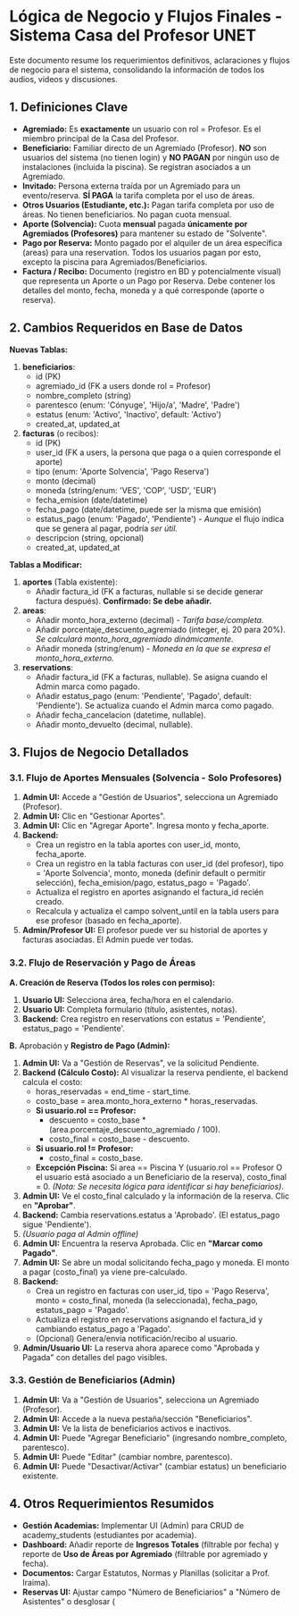 # **Lógica de Negocio y Flujos Finales \- Sistema Casa del Profesor UNET**

Este documento resume los requerimientos definitivos, aclaraciones y flujos de negocio para el sistema, consolidando la información de todos los audios, videos y discusiones.

## **1\. Definiciones Clave**

* **Agremiado:** Es **exactamente** un usuario con rol \= Profesor. Es el miembro principal de la Casa del Profesor.  
* **Beneficiario:** Familiar directo de un Agremiado (Profesor). **NO** son usuarios del sistema (no tienen login) y **NO PAGAN** por ningún uso de instalaciones (incluida la piscina). Se registran asociados a un Agremiado.  
* **Invitado:** Persona externa traída por un Agremiado para un evento/reserva. **SÍ PAGA** la tarifa completa por el uso de áreas.  
* **Otros Usuarios (Estudiante, etc.):** Pagan tarifa completa por uso de áreas. No tienen beneficiarios. No pagan cuota mensual.  
* **Aporte (Solvencia):** Cuota **mensual** pagada **únicamente por Agremiados (Profesores)** para mantener su estado de "Solvente".  
* **Pago por Reserva:** Monto pagado por el alquiler de un área específica (areas) para una reservation. Todos los usuarios pagan por esto, excepto la piscina para Agremiados/Beneficiarios.  
* **Factura / Recibo:** Documento (registro en BD y potencialmente visual) que representa un Aporte o un Pago por Reserva. Debe contener los detalles del monto, fecha, moneda y a qué corresponde (aporte o reserva).

## **2\. Cambios Requeridos en Base de Datos**

**Nuevas Tablas:**

1. **beneficiarios**:  
   * id (PK)  
   * agremiado\_id (FK a users donde rol \= Profesor)  
   * nombre\_completo (string)  
   * parentesco (enum: 'Cónyuge', 'Hijo/a', 'Madre', 'Padre')  
   * estatus (enum: 'Activo', 'Inactivo', default: 'Activo')  
   * created\_at, updated\_at  
2. **facturas** (o recibos):  
   * id (PK)  
   * user\_id (FK a users, la persona que paga o a quien corresponde el aporte)  
   * tipo (enum: 'Aporte Solvencia', 'Pago Reserva')  
   * monto (decimal)  
   * moneda (string/enum: 'VES', 'COP', 'USD', 'EUR')  
   * fecha\_emision (date/datetime)  
   * fecha\_pago (date/datetime, puede ser la misma que emisión)  
   * estatus\_pago (enum: 'Pagado', 'Pendiente') \- *Aunque* el flujo indica que se genera al pagar, podría *ser útil.*  
   * descripcion (string, opcional)  
   * created\_at, updated\_at

**Tablas a Modificar:**

1. **aportes** (Tabla existente):  
   * Añadir factura\_id (FK a facturas, nullable si se decide generar factura después). **Confirmado: Se debe añadir.**  
2. **areas**:  
   * Añadir monto\_hora\_externo (decimal) \- *Tarifa base/completa.*  
   * Añadir porcentaje\_descuento\_agremiado (integer, ej. 20 para 20%). *Se calculará monto\_hora\_agremiado dinámicamente.*  
   * Añadir moneda (string/enum) \- *Moneda en la que se expresa el monto\_hora\_externo.*  
3. **reservations**:  
   * Añadir factura\_id (FK a facturas, nullable). Se asigna cuando el Admin marca como pagado.  
   * Añadir estatus\_pago (enum: 'Pendiente', 'Pagado', default: 'Pendiente'). Se actualiza cuando el Admin marca como pagado.  
   * Añadir fecha\_cancelacion (datetime, nullable).  
   * Añadir monto\_devuelto (decimal, nullable).

## **3\. Flujos de Negocio Detallados**

### **3.1. Flujo de Aportes Mensuales (Solvencia \- Solo Profesores)**

1. **Admin UI:** Accede a "Gestión de Usuarios", selecciona un Agremiado (Profesor).  
2. **Admin UI:** Clic en "Gestionar Aportes".  
3. **Admin UI:** Clic en "Agregar Aporte". Ingresa monto y fecha\_aporte.  
4. **Backend:**  
   * Crea un registro en la tabla aportes con user\_id, monto, fecha\_aporte.  
   * Crea un registro en la tabla facturas con user\_id (del profesor), tipo \= 'Aporte Solvencia', monto, moneda (definir default o permitir selección), fecha\_emision/pago, estatus\_pago \= 'Pagado'.  
   * Actualiza el registro en aportes asignando el factura\_id recién creado.  
   * Recalcula y actualiza el campo solvent\_until en la tabla users para ese profesor (basado en fecha\_aporte).  
5. **Admin/Profesor UI:** El profesor puede ver su historial de aportes y facturas asociadas. El Admin puede ver todas.

### **3.2. Flujo de Reservación y Pago de Áreas**

**A. Creación de Reserva (Todos los roles con permiso):**

1. **Usuario UI:** Selecciona área, fecha/hora en el calendario.  
2. **Usuario UI:** Completa formulario (título, asistentes, notas).  
3. **Backend:** Crea registro en reservations con estatus \= 'Pendiente', estatus\_pago \= 'Pendiente'.

**B.** Aprobación y **Registro de Pago (Admin):**

1. **Admin UI:** Va a "Gestión de Reservas", ve la solicitud Pendiente.  
2. **Backend (Cálculo Costo):** Al visualizar la reserva pendiente, el backend calcula el costo:  
   * horas\_reservadas \= end\_time \- start\_time.  
   * costo\_base \= area.monto\_hora\_externo \* horas\_reservadas.  
   * **Si usuario.rol \== Profesor:**  
     * descuento \= costo\_base \* (area.porcentaje\_descuento\_agremiado / 100).  
     * costo\_final \= costo\_base \- descuento.  
   * **Si usuario.rol \!= Profesor:**  
     * costo\_final \= costo\_base.  
   * **Excepción Piscina:** Si area \== Piscina Y (usuario.rol \== Profesor O el usuario está asociado a un Beneficiario de la reserva), costo\_final \= 0\. *(Nota: Se necesita lógica para identificar si hay beneficiarios)*.  
3. **Admin UI:** Ve el costo\_final calculado y la información de la reserva. Clic en **"Aprobar"**.  
4. **Backend:** Cambia reservations.estatus a 'Aprobado'. (El estatus\_pago sigue 'Pendiente').  
5. *(Usuario paga al Admin offline)*  
6. **Admin UI:** Encuentra la reserva Aprobada. Clic en **"Marcar como Pagado"**.  
7. **Admin UI:** Se abre un modal solicitando fecha\_pago y moneda. El monto a pagar (costo\_final) ya viene pre-calculado.  
8. **Backend:**  
   * Crea un registro en facturas con user\_id, tipo \= 'Pago Reserva', monto \= costo\_final, moneda (la seleccionada), fecha\_pago, estatus\_pago \= 'Pagado'.  
   * Actualiza el registro en reservations asignando el factura\_id y cambiando estatus\_pago a 'Pagado'.  
   * (Opcional) Genera/envía notificación/recibo al usuario.  
9. **Admin/Usuario UI:** La reserva ahora aparece como "Aprobada y Pagada" con detalles del pago visibles.

### **3.3. Gestión de Beneficiarios (Admin)**

1. **Admin UI:** Va a "Gestión de Usuarios", selecciona un Agremiado (Profesor).  
2. **Admin UI:** Accede a la nueva pestaña/sección "Beneficiarios".  
3. **Admin UI:** Ve la lista de beneficiarios activos e inactivos.  
4. **Admin UI:** Puede "Agregar Beneficiario" (ingresando nombre\_completo, parentesco).  
5. **Admin UI:** Puede "Editar" (cambiar nombre, parentesco).  
6. **Admin UI:** Puede "Desactivar/Activar" (cambiar estatus) un beneficiario existente.

## **4\. Otros Requerimientos Resumidos**

* **Gestión Academias:** Implementar UI (Admin) para CRUD de academy\_students (estudiantes por academia).  
* **Dashboard:** Añadir reporte de **Ingresos Totales** (filtrable por fecha) y reporte de **Uso de Áreas por Agremiado** (filtrable por agremiado y fecha).  
* **Documentos:** Cargar Estatutos, Normas y Planillas (solicitar a Prof. Iraima).  
* **Reservas UI:** Ajustar campo "Número de Beneficiarios" a "Número de Asistentes" o desglosar (